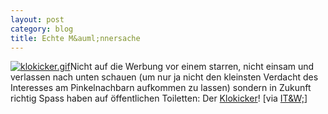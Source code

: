 ```yaml
---
layout: post
category: blog
title: Echte M&auml;nnersache
---
```


[![klokicker.gif](/images-blog/old-blogs/klokicker.gif)](http://www.klokicker.de/)Nicht auf die Werbung vor einem starren, nicht einsam und verlassen nach unten schauen (um nur ja nicht den kleinsten Verdacht des Interesses am Pinkelnachbarn aufkommen zu lassen) sondern in Zukunft richtig Spass haben auf &ouml;ffentlichen Toiletten: Der [Klokicker](http://www.klokicker.de/)! [via [IT&amp;W;](http://www.industrial-technology-and-witchcraft.de/index.php?id=P4288)]

